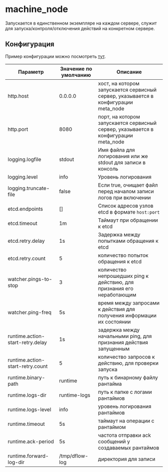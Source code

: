 # machine_node

Запускается в единственном экземпляре на каждом сервере, служит для запуска/контроля/отключения действий на конкретном сервере.

## Конфигурация

Пример конфигурации можно посмотреть [тут](../examples/configs/meta_node_config.yaml).

| Параметр      | Значение по умолчанию | Описание |
| ------------- | ------------- | ----- |
| http.host | 0.0.0.0 | хост, на котором запускается сервисный сервер, указывается в конфигурации meta_node |
| http.port | 8080 | порт, на котором запускается сервисный сервер, указывается в конфигурации meta_node |
| logging.logfile | stdout | Имя файла для логирования или же stdout для записи в консоль |
| logging.level | info | Уровень логирования |
| logging.truncate-file | false | Если true, очищает файл перед началом записи логов при включении |
| etcd.endpoints | [] | Список адресов узлов etcd в формате `host:port` |
| etcd.timeout | 1m | Таймаут при обращении к etcd |
| etcd.retry.delay | 1s | Задержка между попытками обращения к etcd |
| etcd.retry.count | 5 | количество попыток обращения к etcd |
| watcher.pings-to-stop | 3 | количество непрошедших ping к действию, для признания его неработающим |
| watcher.ping-freq | 5s | время между запросами к действия для получения информации их состоянии |
| runtime.action-start-retry.delay | 1s | задержка между начальными ping, для признания действия запущенным |
| runtime.action-start-retry.count | 5 | количество запросов к действию, для проверки запуска |
| runtime.binary-path | runtime | путь к бинарному файлу рантайма |
| runtime.logs-dir | runtime-logs | путь к папке с логами рантаймов |
| runtime.logs-level | info | уровень логирования рантаймов |
| runtime.timeout | 5s | таймаут на операции с рантаймом |
| runtime.ack-period | 5s | частота отправки ack сообщений у создаваемых рантаймов |
| runtime.forward-log-dir | /tmp/dflow-log | директория для записи |
